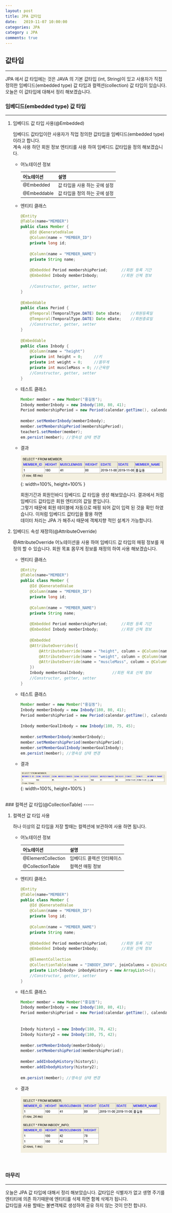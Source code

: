 ```yaml
---
layout: post
title: JPA 값타입
date:   2019-11-07 10:00:00
categories: JPA
category : JPA
comments: true 
---
```


## 값타입
----------

JPA 에서 값 타입에는 것은 JAVA 의 기본 값타입 (int, String)이 있고 사용자가 직접 정의한 임베디드(embedded type) 값 타입과 컬렉션(collection) 값 타입이 있습니다.  
오늘은 이 값타입에 대해서 정리 해보겠습니다.

### 임베디드(embedded type) 값 타입
------

1. 임베디드 값 타입 사용(@Embedded)

    임베디드 값타입이란 사용자가 직업 정의한 값타입을 임베디드(embedded type) 이라고 합니다.  
    계속 사용 하던 회원 정보 엔티티를 사용 하여 임베디드 값타입을 정의 해보겠습니다.
    
    - 어노테이션 정보
    
        |어노테이션|설명|
        |---|---|
        |@Embedded|값 타입을 사용 하는 곳에 설정|
        |@Embeddable| 값 타입을 정의 하는 곳에 설정|
    
    - 엔티티 클래스
    
        ```java
        @Entity
        @Table(name="MEMBER")
        public class Member {
            @Id @GeneratedValue
            @Column(name = "MEMBER_ID")
            private long id;
            
            @Column(name = "MEMBER_NAME")
            private String name;
            
            @Embedded Period membershipPeriod;		//회원 등록 기간
            @Embedded Inbody memberInbody;			//회원 신체 정보
        
            //Constructor, getter, setter
        }
        
        @Embeddable
        public class Period {
            @Temporal(TemporalType.DATE) Date sDate;	//회원등록일
            @Temporal(TemporalType.DATE) Date eDate;	//회원종료일
            //Constructor, getter, setter
        }
        
        @Embeddable
        public class Inbody {
            @Column(name = "height")
            private int height = 0;		//키
            private int weight = 0;		//몸무게
            private int muscleMass = 0;	//근육량
            //Constructor, getter, setter
        }
        ```
    
    - 테스트 클래스
    
        ```java
        Member member = new Member("홍길동");
        Inbody memberInbody = new Inbody(180, 80, 41);
        Period membershipPeriod = new Period(calendar.getTime(), calendar.getTime());
        
        member.setMemberInbody(memberInbody);
        member.setMembershipPeriod(membershipPeriod);
        teacher1.setMember(member);
        em.persist(member);	//영속성 상태 변경
        ```
      
    - 결과
    
        ![회원 등록 결과](/img/jpa/JPA-CHAP9-1.PNG){: width=100%, height=100% }
        
        회원기간과 회원인바디 임베디드 값 타입을 생성 해보았습니다. 결과에서 처럼 임베디드 값타입은 회원 엔티티의 값일 뿐입니다.  
        그렇기 때문에 회원 테이블에 자동으로 매핑 되어 값이 입력 된 것을 확인 하였습니다. 이처럼 임베디드 값타입을 활용 하면  
        데이터 처리는 JPA 가 해주시 때문에 객체지향 적인 설계가 가능합니다.  

2. 임베디드 속성 재정의(@AttributeOverride)

    @AttributeOverride 어노테이션을 사용 하여 임베디드 값 타입의 매핑 정보를 재정의 할 수 있습니다.
    회원 목표 몸무게 정보를 재정의 하여 사용 해보겠습니다. 
    
    - 엔티티 클래스
    
        ```java
        @Entity
        @Table(name="MEMBER")
        public class Member {
            @Id @GeneratedValue
            @Column(name = "MEMBER_ID")
            private long id;
            
            @Column(name = "MEMBER_NAME")
            private String name;
            
            @Embedded Period membershipPeriod;		//회원 등록 기간
            @Embedded Inbody memberInbody;			//회원 신체 정보
            
            @Embedded
            @AttributeOverrides({
                @AttributeOverride(name = "height", column = @Column(name="GOAL_HEIGHT")),
                @AttributeOverride(name = "weight", column = @Column(name="GOAL_WEIGHT")),
                @AttributeOverride(name = "muscleMass", column = @Column(name="GOAL_MUSCLEMASS"))
            })
            Inbody memberGoalInbody;			//회원 목표 신체 정보
            //Constructor, getter, setter
        }
        ``` 
   
    - 테스트 클래스
    
        ```java
        Member member = new Member("홍길동");
        Inbody memberInbody = new Inbody(180, 80, 41);
        Period membershipPeriod = new Period(calendar.getTime(), calendar.getTime());
        
        Inbody memberGoalInbody = new Inbody(180, 75, 45);
        
        member.setMemberInbody(memberInbody);
        member.setMembershipPeriod(membershipPeriod);
        member.setMemberGoalInbody(memberGoalInbody);
        em.persist(member);	//영속성 상태 변경
        ```
      
    - 결과
    
        ![회원 등록 결과](/img/jpa/JPA-CHAP9-2.PNG){: width=100%, height=100% }

<br />        
### 컬렉션 값 타입(@CollectionTable)
-----

1. 컬렉션 값 타입 사용
    
    하나 이상의 값 타입을 저장 할때는 컬렉션에 보관하여 사용 하면 됩니다.
    
    - 어노테이션 정보
    
        |어노테이션|설명|
        |---|---|
        |@ElementCollection|임베디드 콜렉션 인터페이스|
        |@CollectionTable|컬렉션 매핑 정보|
        
    - 엔티티 클래스
    
        ```java
        @Entity
        @Table(name="MEMBER")
        public class Member {
            @Id @GeneratedValue
            @Column(name = "MEMBER_ID")
            private long id;
            
            @Column(name = "MEMBER_NAME")
            private String name;
            
            @Embedded Period membershipPeriod;		//회원 등록 기간
            @Embedded Inbody memberInbody;			//회원 신체 정보
            
            @ElementCollection
            @CollectionTable(name = "INBODY_INFO", joinColumns = @JoinColumn(name = "MEMBER_ID"))
            private List<Inbody> inbodyHistory = new ArrayList<>();
            //Constructor, getter, setter
        }
        ```

    - 테스트 클래스
    
        ```java
        Member member = new Member("홍길동");
        Inbody memberInbody = new Inbody(180, 80, 41);
        Period membershipPeriod = new Period(calendar.getTime(), calendar.getTime());
        
        
        Inbody history1 = new Inbody(180, 78, 42);
        Inbody history2 = new Inbody(180, 75, 42);
        
        member.setMemberInbody(memberInbody);
        member.setMembershipPeriod(membershipPeriod);
        
        member.addInbodyHistory(history1);
        member.addInbodyHistory(history2);
               
        em.persist(member);	//영속성 상태 변경
        ```
      
    - 결과
    
        ![회원 등록 결과](/img/jpa/JPA-CHAP9-3.PNG)
        
<br />

### 마무리
-----

오늘은 JPA 값 타입에 대해서 정리 해보았습니다. 값타입은 식별자가 없고 생명 주기를 엔티티에 의존 하기때문에 엔티티를 삭제 하면 함께 삭제가 됩니다.  
값타입을 사용 할때는 불변객체로 생성하여 공유 하지 않는 것이 안전 합니다.


    
    